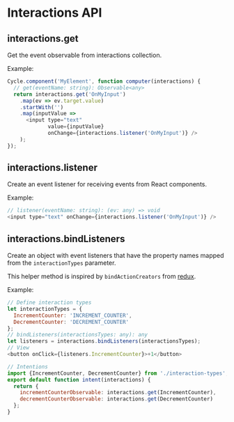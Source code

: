 # Interactions API

## interactions.get

Get the event observable from interactions collection.

Example:

```js
Cycle.component('MyElement', function computer(interactions) {
  // get(eventName: string): Observable<any>
  return interactions.get('OnMyInput')
    .map(ev => ev.target.value)
    .startWith('')
    .map(inputValue =>
      <input type="text"
             value={inputValue}
             onChange={interactions.listener('OnMyInput')} />
    );
});
```

## interactions.listener

Create an event listener for receiving events from React components.

Example:

```js
// listener(eventName: string): (ev: any) => void
<input type="text" onChange={interactions.listener('OnMyInput')} />
```

## interactions.bindListeners

Create an object with event listeners that have the property names mapped from
the `interactionTypes` parameter.

This helper method is inspired by `bindActionCreators` from
[redux](https://github.com/gaearon/redux).

Example:

```js
// Define interaction types
let interactionTypes = {
  IncrementCounter: 'INCREMENT_COUNTER',
  DecrementCounter: 'DECREMENT_COUNTER'
};
// bindListeners(interactionsTypes: any): any
let listeners = interactions.bindListeners(interactionsTypes);
// View
<button onClick={listeners.IncrementCounter}>+1</button>
```

```js
// Intentions
import {IncrementCounter, DecrementCounter} from './interaction-types';
export default function intent(interactions) {
  return {
    incrementCounterObservable: interactions.get(IncrementCounter),
    decrementCounterObservable: interactions.get(DecrementCounter)
  };
}
```

